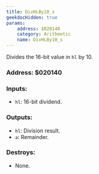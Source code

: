 ```yaml
---
title: DivHLBy10_s
geekdocHidden: true
params:
    address: $020140
    category: Arithmetic
    name: DivHLBy10_s
---
```


Divides the 16-bit value in `hl` by 10.

### Address: $020140

### Inputs:
* `hl`: 16-bit dividend.

### Outputs:
* `hl`: Division result.
* `a`: Remainder.

### Destroys:
* None.
